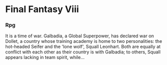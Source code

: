 # Final Fantasy Viii

### Rpg

It is a time of war. Galbadia, a Global Superpower, has declared war on Dollet, a country whose training academy is home to two personalities: the hot-headed Seifer and the 'lone wolf', Squall Leonhart. Both are equally at conflict with each other as their country is with Galbadia; to others, Squall appears lacking in team spirit, while...